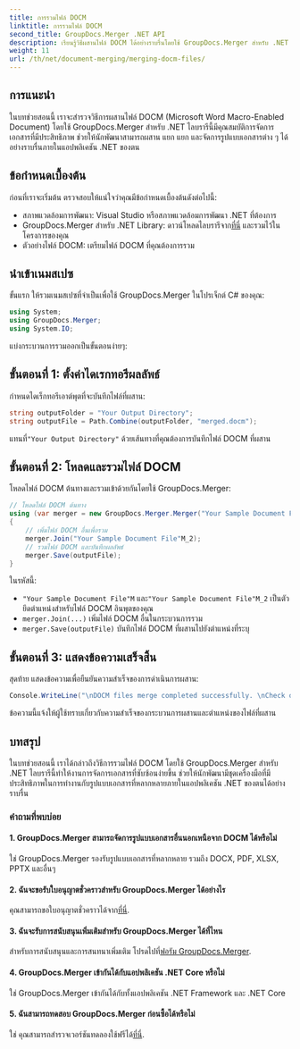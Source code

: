 ```yaml
---
title: การรวมไฟล์ DOCM
linktitle: การรวมไฟล์ DOCM
second_title: GroupDocs.Merger .NET API
description: เรียนรู้วิธีผสานไฟล์ DOCM ได้อย่างราบรื่นโดยใช้ GroupDocs.Merger สำหรับ .NET การจัดการเอกสารที่ง่ายและมีประสิทธิภาพสำหรับแอปพลิเคชัน .NET
weight: 11
url: /th/net/document-merging/merging-docm-files/
---
```

## การแนะนำ
ในบทช่วยสอนนี้ เราจะสำรวจวิธีการผสานไฟล์ DOCM (Microsoft Word Macro-Enabled Document) โดยใช้ GroupDocs.Merger สำหรับ .NET ไลบรารีนี้มีคุณสมบัติการจัดการเอกสารที่มีประสิทธิภาพ ช่วยให้นักพัฒนาสามารถผสาน แยก แยก และจัดการรูปแบบเอกสารต่าง ๆ ได้อย่างราบรื่นภายในแอปพลิเคชัน .NET ของตน
## ข้อกำหนดเบื้องต้น
ก่อนที่เราจะเริ่มต้น ตรวจสอบให้แน่ใจว่าคุณมีข้อกำหนดเบื้องต้นดังต่อไปนี้:
- สภาพแวดล้อมการพัฒนา: Visual Studio หรือสภาพแวดล้อมการพัฒนา .NET ที่ต้องการ
-  GroupDocs.Merger สำหรับ .NET Library: ดาวน์โหลดไลบรารีจาก[ที่นี่](https://releases.groupdocs.com/merger/net/) และรวมไว้ในโครงการของคุณ
- ตัวอย่างไฟล์ DOCM: เตรียมไฟล์ DOCM ที่คุณต้องการรวม
  

## นำเข้าเนมสเปซ
ขั้นแรก ให้รวมเนมสเปซที่จำเป็นเพื่อใช้ GroupDocs.Merger ในโปรเจ็กต์ C# ของคุณ:
```csharp
using System; 
using GroupDocs.Merger;
using System.IO;
```

แบ่งกระบวนการรวมออกเป็นขั้นตอนง่ายๆ:
## ขั้นตอนที่ 1: ตั้งค่าไดเรกทอรีผลลัพธ์
กำหนดไดเร็กทอรีเอาต์พุตที่จะบันทึกไฟล์ที่ผสาน:
```csharp
string outputFolder = "Your Output Directory";
string outputFile = Path.Combine(outputFolder, "merged.docm");
```
 แทนที่`"Your Output Directory"` ด้วยเส้นทางที่คุณต้องการบันทึกไฟล์ DOCM ที่ผสาน
## ขั้นตอนที่ 2: โหลดและรวมไฟล์ DOCM
โหลดไฟล์ DOCM ต้นทางและรวมเข้าด้วยกันโดยใช้ GroupDocs.Merger:
```csharp
// โหลดไฟล์ DOCM ต้นทาง
using (var merger = new GroupDocs.Merger.Merger("Your Sample Document File"M))
{
    // เพิ่มไฟล์ DOCM อื่นเพื่อรวม
    merger.Join("Your Sample Document File"M_2);
    // รวมไฟล์ DOCM และบันทึกผลลัพธ์
    merger.Save(outputFile);
}
```
ในรหัสนี้:
- `"Your Sample Document File"M` และ`"Your Sample Document File"M_2` เป็นตัวยึดตำแหน่งสำหรับไฟล์ DOCM อินพุตของคุณ
- `merger.Join(...)` เพิ่มไฟล์ DOCM อื่นในกระบวนการรวม
- `merger.Save(outputFile)` บันทึกไฟล์ DOCM ที่ผสานไปยังตำแหน่งที่ระบุ
## ขั้นตอนที่ 3: แสดงข้อความเสร็จสิ้น
สุดท้าย แสดงข้อความเพื่อยืนยันความสำเร็จของการดำเนินการผสาน:
```csharp
Console.WriteLine("\nDOCM files merge completed successfully. \nCheck output in {0}", outputFolder);
```
ข้อความนี้แจ้งให้ผู้ใช้ทราบเกี่ยวกับความสำเร็จของกระบวนการผสานและตำแหน่งของไฟล์ที่ผสาน

## บทสรุป
ในบทช่วยสอนนี้ เราได้กล่าวถึงวิธีการรวมไฟล์ DOCM โดยใช้ GroupDocs.Merger สำหรับ .NET ไลบรารีนี้ทำให้งานการจัดการเอกสารที่ซับซ้อนง่ายขึ้น ช่วยให้นักพัฒนามีชุดเครื่องมือที่มีประสิทธิภาพในการทำงานกับรูปแบบเอกสารที่หลากหลายภายในแอปพลิเคชัน .NET ของตนได้อย่างราบรื่น

### คำถามที่พบบ่อย
#### 1. GroupDocs.Merger สามารถจัดการรูปแบบเอกสารอื่นนอกเหนือจาก DOCM ได้หรือไม่
ใช่ GroupDocs.Merger รองรับรูปแบบเอกสารที่หลากหลาย รวมถึง DOCX, PDF, XLSX, PPTX และอื่นๆ
#### 2. ฉันจะขอรับใบอนุญาตชั่วคราวสำหรับ GroupDocs.Merger ได้อย่างไร
 คุณสามารถขอใบอนุญาตชั่วคราวได้จาก[ที่นี่](https://purchase.groupdocs.com/temporary-license/).
#### 3. ฉันจะรับการสนับสนุนเพิ่มเติมสำหรับ GroupDocs.Merger ได้ที่ไหน
 สำหรับการสนับสนุนและการสนทนาเพิ่มเติม โปรดไปที่[ฟอรัม GroupDocs.Merger](https://forum.groupdocs.com/c/merger/32).
#### 4. GroupDocs.Merger เข้ากันได้กับแอปพลิเคชัน .NET Core หรือไม่
ใช่ GroupDocs.Merger เข้ากันได้กับทั้งแอปพลิเคชัน .NET Framework และ .NET Core
#### 5. ฉันสามารถทดสอบ GroupDocs.Merger ก่อนซื้อได้หรือไม่
 ใช่ คุณสามารถสำรวจเวอร์ชันทดลองใช้ฟรีได้[ที่นี่](https://releases.groupdocs.com/).